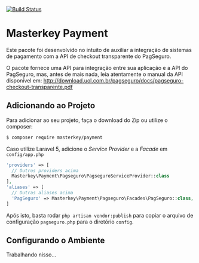 [![Build Status](https://travis-ci.org/MasterkeyInformatica/Payment.svg?branch=master)](https://travis-ci.org/MasterkeyInformatica/Payment)

Masterkey Payment
========================

Este pacote foi desenvolvido no intuito de auxiliar a integração de sistemas de pagamento com a API de checkout transparente do PagSeguro.

O pacote fornece uma API para integração entre sua aplicação e a API do PagSeguro, mas, antes de mais nada, leia atentamente o manual da API disponível em: http://download.uol.com.br/pagseguro/docs/pagseguro-checkout-transparente.pdf

Adicionando ao Projeto
----------------------

Para adicionar ao seu projeto, faça o download do Zip ou utilize o composer:
```sh
$ composer require masterkey/payment
```
Caso utilize Laravel 5, adicione o *Service Provider* e a *Facade* em `config/app.php`
```php
'providers' => [
  // Outros providers acima
  Masterkey\Payment\Pagseguro\PagseguroServiceProvider::class
],
'aliases' => [
  // Outras aliases acima
  'PagSeguro' => Masterkey\Payment\Pagseguro\Facades\PagSeguro::class,
]
```

Após isto, basta rodar `php artisan vendor:publish` para copiar o arquivo de configuração `pagseguro.php` para o diretório `config`.

Configurando o Ambiente
-----------------------

Trabalhando nisso...
